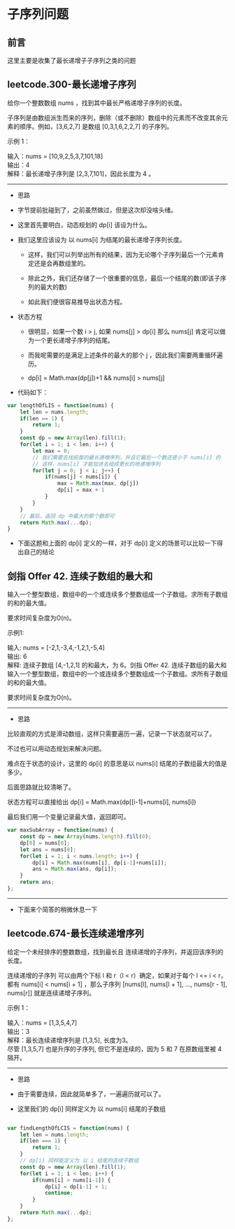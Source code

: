 # 子序列问题

## 前言

这里主要是收集了最长递增子子序列之类的问题

## leetcode.300-最长递增子序列
 
给你一个整数数组 nums ，找到其中最长严格递增子序列的长度。         

子序列是由数组派生而来的序列，删除（或不删除）数组中的元素而不改变其余元素的顺序。例如，[3,6,2,7] 是数组 [0,3,1,6,2,2,7] 的子序列。          

示例 1：          

输入：nums = [10,9,2,5,3,7,101,18]           
输出：4          
解释：最长递增子序列是 [2,3,7,101]，因此长度为 4 。        

---         
- 思路        

- 字节提前批碰到了，之前虽然做过，但是这次却没啥头绪。          

- 这里首先要明白，动态规划的 dp[i] 该设为什么。        

- 我们这里应该设为 以 nums[i] 为结尾的最长递增子序列长度。         

    - 这样，我们可以列举出所有的结果，因为无论哪个子序列最后一个元素肯定还是会再数组里的。        

    - 除此之外，我们还存储了一个很重要的信息，最后一个结尾的数(即该子序列的最大的数)      

    - 如此我们便很容易推导出状态方程。        

- 状态方程
    - 很明显，如果一个数 i > j, 如果 nums[j] > dp[i] 那么 nums[j] 肯定可以做为一个更长递增子序列的结尾。       

    - 而我呢需要的是满足上述条件的最大的那个 j ，因此我们需要两重循环遍历。       

    - dp[i] = Math.max(dp[j])+1 && nums[i] > nums[j]      

- 代码如下：    

```js
var lengthOfLIS = function(nums) {
    let len = nums.length;
    if(len == 1) {
        return 1;
    }
    const dp = new Array(len).fill(1);
    for(let i = 1; i < len; i++) {
        let max = 0;
        // 我们需要去找前面的最长递增序列，并且它最后一个数还是小于 nums[i] 的
        // 这样，nums[i] 才能加进去组成更长的地递增序列
        for(let j = 0; j < i; j++) {
            if(nums[j] < nums[i]) {
                max = Math.max(max, dp[j])
                dp[i] = max + 1
            }
        }
    }
    // 最后，返回 dp 中最大的那个数即可
    return Math.max(...dp);
}
```     

- 下面这题和上面的 dp[i] 定义的一样，对于 dp[i] 定义的场景可以比较一下得出自己的结论            

## 剑指 Offer 42. 连续子数组的最大和
输入一个整型数组，数组中的一个或连续多个整数组成一个子数组。求所有子数组的和的最大值。        

要求时间复杂度为O(n)。        

示例1:        

输入: nums = [-2,1,-3,4,-1,2,1,-5,4]       
输出: 6         
解释: 连续子数组 [4,-1,2,1] 的和最大，为 6。剑指 Offer 42. 连续子数组的最大和        
输入一个整型数组，数组中的一个或连续多个整数组成一个子数组。求所有子数组的和的最大值。         
 
要求时间复杂度为O(n)。        

---       

- 思路        

比较直观的方式是滑动数组，这样只需要遍历一遍，记录一下状态就可以了。         

不过也可以用动态规划来解决问题。          

难点在于状态的设计，这里的 dp[i] 的意思是以 nums[i] 结尾的子数组最大的值是多少。          

后面思路就比较清晰了。       

状态方程可以直接给出 dp[i] = Math.max(dp[[i-1]+nums[i], nums[i])           

最后我们用一个变量记录最大值，返回即可。          

```js
var maxSubArray = function(nums) {
    const dp = new Array(nums.length).fill(0);
    dp[0] = nums[0];
    let ans = nums[0];
    for(let i = 1; i < nums.length; i++) {
        dp[i] = Math.max(nums[i], dp[i-1]+nums[i]);
        ans = Math.max(ans, dp[i]);
    }
    return ans;
};
```

---    

- 下面来个简答的稍微休息一下      

## leetcode.674-最长连续递增序列      

给定一个未经排序的整数数组，找到最长且 连续递增的子序列，并返回该序列的长度。          

连续递增的子序列 可以由两个下标 l 和 r（l < r）确定，如果对于每个 l <= i < r，都有 nums[i] < nums[i + 1] ，那么子序列 [nums[l], nums[l + 1], ..., nums[r - 1], nums[r]] 就是连续递增子序列。       

示例 1：         

输入：nums = [1,3,5,4,7]         
输出：3            
解释：最长连续递增序列是 [1,3,5], 长度为3。        
尽管 [1,3,5,7] 也是升序的子序列, 但它不是连续的，因为 5 和 7 在原数组里被 4 隔开。            

---      

- 思路      

- 由于需要连续，因此就简单多了，一遍遍历就可以了。      

- 这里我们的 dp[i] 同样定义为 以 nums[i] 结尾的子数组      


```js

var findLengthOfLCIS = function(nums) {
    let len = nums.length;
    if(len === 1) {
        return 1;
    }
    // dp[i] 同样能定义为 以 i 结尾的连续子数组
    const dp = new Array(len).fill(1);
    for(let i = 1; i < len; i++) {
        if(nums[i] > nums[i-1]) {
            dp[i] = dp[i-1] + 1;
            continue;
        }
    }
    return Math.max(...dp);
};
```          



